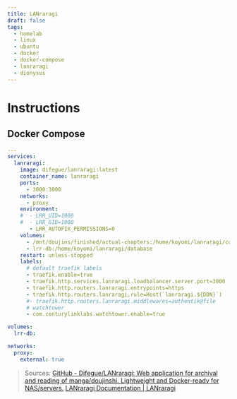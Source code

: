 ```yaml
---
title: LANraragi
draft: false
tags:
  - homelab
  - linux
  - ubuntu
  - docker
  - docker-compose
  - lanraragi
  - dionysus
---
```


# Instructions

## Docker Compose

```yaml
---
services:
  lanraragi:
    image: difegue/lanraragi:latest
    container_name: lanraragi
    ports:
      - 3000:3000
    networks:
      - proxy
    environment:
    #  - LRR_UID=1000
    #  - LRR_GID=1000
       - LRR_AUTOFIX_PERMISSIONS=0
    volumes:
      - /mnt/doujins/finished/actual-chapters:/home/koyomi/lanraragi/content
      - lrr-db:/home/koyomi/lanraragi/database
    restart: unless-stopped
    labels:
      # default traefik labels
      - traefik.enable=true
      - traefik.http.services.lanraragi.loadbalancer.server.port=3000
      - traefik.http.routers.lanraragi.entrypoints=https
      - traefik.http.routers.lanraragi.rule=Host(`lanraragi.${DDN}`)
      #- traefik.http.routers.lanraragi.middlewares=authentik@file
      # watchtower
      - com.centurylinklabs.watchtower.enable=true

volumes:
  lrr-db:

networks:
  proxy:
    external: true
```

> Sources:
> [GitHub - Difegue/LANraragi: Web application for archival and reading of manga/doujinshi. Lightweight and Docker-ready for NAS/servers.](https://github.com/Difegue/LANraragi)
> [LANraragi Documentation | LANraragi](https://sugoi.gitbook.io/lanraragi/v/dev)